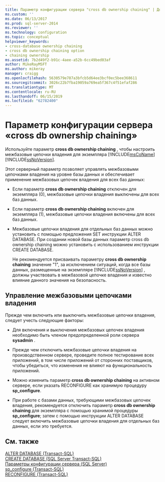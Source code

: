 ```yaml
---
title: Параметр конфигурации сервера "cross db ownership chaining" | Документы Майкрософт
ms.custom: ''
ms.date: 06/13/2017
ms.prod: sql-server-2014
ms.reviewer: ''
ms.technology: configuration
ms.topic: conceptual
helpviewer_keywords:
- cross-database ownership chaining
- cross db ownership chaining option
- chaining ownership
ms.assetid: 7b2d49f2-b91c-4aee-a52b-6cc49bed03af
author: MikeRayMSFT
ms.author: mikeray
manager: craigg
ms.openlocfilehash: 5630579e787a3bfcb5d64ee3bcf0ec5bee368611
ms.sourcegitcommit: 3026c22b7fba19059a769ea5f367c4f51efaf286
ms.translationtype: MT
ms.contentlocale: ru-RU
ms.lasthandoff: 06/15/2019
ms.locfileid: "62782400"
---
```

# <a name="cross-db-ownership-chaining-server-configuration-option"></a>Параметр конфигурации сервера «cross db ownership chaining»
  Используйте параметр **cross db ownership chaining** , чтобы настроить межбазовые цепочки владения для экземпляра [!INCLUDE[msCoName](../../includes/msconame-md.md)] [!INCLUDE[ssNoVersion](../../includes/ssnoversion-md.md)].  
  
 Этот серверный параметр позволяет управлять межбазовыми цепочками владения на уровне базы данных и обеспечивает применение межбазовых цепочек владения для всех баз данных:  
  
-   Если параметр **cross db ownership chaining** отключен для экземпляра (0), межбазовые цепочки владения выключены для всех баз данных.  
  
-   Если параметр **cross db ownership chaining** включен для экземпляра (1), межбазовые цепочки владения включены для всех баз данных.  
  
-   Межбазовые цепочки владения для отдельных баз данных можно установить с помощью предложения SET инструкции ALTER DATABASE. При создании новой базы данных параметр cross db ownership chaining можно установить с использованием инструкции CREATE DATABASE.  
  
     Не рекомендуется присваивать параметру **cross db ownership chaining** значение "1", за исключением ситуаций, когда все базы данных, размещенные на экземпляре [!INCLUDE[ssNoVersion](../../includes/ssnoversion-md.md)] , должны участвовать в межбазовой цепочке владения и известно влияние данного значения на безопасность.  
  
## <a name="controlling-cross-database-ownership-chaining"></a>Управление межбазовыми цепочками владения  
 Прежде чем включить или выключить межбазовые цепочки владения, следует учесть следующие факторы:  
  
-   Для включения и выключения межбазовых цепочек владения необходимо быть членом предопределенной роли сервера **sysadmin** .  
  
-   Прежде чем отключить межбазовые цепочки владения на производственном сервере, проведите полное тестирование всех приложений, в том числе приложений от сторонних поставщиков, чтобы убедиться, что изменения не влияют на функциональность приложений.  
  
-   Можно изменить параметр **cross db ownership chaining** на активном сервере, если указать RECONFIGURE как хранимую процедуру **sp_configure**.  
  
-   При работе с базами данных, требующими межбазовых цепочек владения, рекомендуется отключить параметр **cross db ownership chaining** для экземпляра с помощью хранимой процедуры **sp_configure**; затем с помощью инструкции ALTER DATABASE следует включить межбазовые цепочки владения для отдельных баз данных, если это требуется.  
  
## <a name="see-also"></a>См. также  
 [ALTER DATABASE (Transact-SQL)](/sql/t-sql/statements/alter-database-transact-sql)   
 [CREATE DATABASE (SQL Server Transact-SQL)](/sql/t-sql/statements/create-database-sql-server-transact-sql)   
 [Параметры конфигурации сервера (SQL Server)](server-configuration-options-sql-server.md)   
 [sp_configure &#40;Transact-SQL&#41;](/sql/relational-databases/system-stored-procedures/sp-configure-transact-sql)   
 [RECONFIGURE (Transact-SQL)](/sql/t-sql/language-elements/reconfigure-transact-sql)  
  
  
